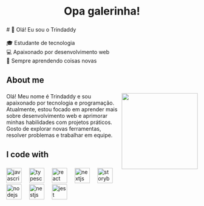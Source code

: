 
<h1 align="center">Opa galerinha!</h1>

###

<p align="left"># 👋 Olá! Eu sou o Trindaddy<br><br>🎓 Estudante de tecnologia  <br>💻 Apaixonado por desenvolvimento web  <br>🚀 Sempre aprendendo coisas novas</p>

###

<h2 align="left">About me</h2>

###

<img align="right" height="200" src="https://media.tenor.com/MSlshZS6CVYAAAAM/satoru-gojo---correndo.gif"  />

###

<p align="left">Olá! Meu nome é Trindaddy e sou apaixonado por tecnologia e programação.  <br>Atualmente, estou focado em aprender mais sobre desenvolvimento web e aprimorar minhas habilidades com projetos práticos.  <br>Gosto de explorar novas ferramentas, resolver problemas e trabalhar em equipe.</p>

###

<h2 align="left">I code with</h2>

###

<div align="left">
  <img src="https://cdn.jsdelivr.net/gh/devicons/devicon/icons/javascript/javascript-original.svg" height="40" alt="javascript logo"  />
  <img width="12" />
  <img src="https://cdn.jsdelivr.net/gh/devicons/devicon/icons/typescript/typescript-original.svg" height="40" alt="typescript logo"  />
  <img width="12" />
  <img src="https://cdn.jsdelivr.net/gh/devicons/devicon/icons/react/react-original.svg" height="40" alt="react logo"  />
  <img width="12" />
  <img src="https://cdn.jsdelivr.net/gh/devicons/devicon/icons/nextjs/nextjs-original.svg" height="40" alt="nextjs logo"  />
  <img width="12" />
  <img src="https://cdn.jsdelivr.net/gh/devicons/devicon/icons/storybook/storybook-original.svg" height="40" alt="storybook logo"  />
  <img width="12" />
  <img src="https://cdn.jsdelivr.net/gh/devicons/devicon/icons/nodejs/nodejs-original.svg" height="40" alt="nodejs logo"  />
  <img width="12" />
  <img src="https://cdn.jsdelivr.net/gh/devicons/devicon/icons/nestjs/nestjs-original.svg" height="40" alt="nestjs logo"  />
  <img width="12" />
  <img src="https://cdn.jsdelivr.net/gh/devicons/devicon/icons/jest/jest-plain.svg" height="40" alt="jest logo"  />
</div>

###
